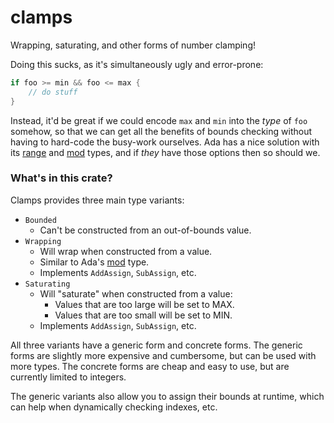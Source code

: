 # clamps

Wrapping, saturating, and other forms of number clamping!

Doing this sucks, as it's simultaneously ugly and error-prone:
```rust
if foo >= min && foo <= max {
    // do stuff
}
```

Instead, it'd be great if we could encode `max` and `min` into the *type* of
`foo` somehow, so that we can get all the benefits of bounds checking without
having to hard-code the busy-work ourselves. Ada has a nice solution with its
[range](https://en.m.wikibooks.org/wiki/Ada_Programming/Types/range) and
[mod](https://en.m.wikibooks.org/wiki/Ada_Programming/Types/mod) types, and if
*they* have those options then so should we.

### What's in this crate?

Clamps provides three main type variants:
- `Bounded`
    - Can't be constructed from an out-of-bounds value.
- `Wrapping`
    - Will wrap when constructed from a value.
    - Similar to Ada's
      [mod](https://en.m.wikibooks.org/wiki/Ada_Programming/Types/mod) type.
    - Implements `AddAssign`, `SubAssign`, etc.
- `Saturating`
    - Will "saturate" when constructed from a value:
        - Values that are too large will be set to MAX.
        - Values that are too small will be set to MIN.
    - Implements `AddAssign`, `SubAssign`, etc.

All three variants have a generic form and concrete forms. The generic forms are
slightly more expensive and cumbersome, but can be used with more types. The
concrete forms are cheap and easy to use, but are currently limited to integers.

The generic variants also allow you to assign their bounds at runtime, which can
help when dynamically checking indexes, etc.
